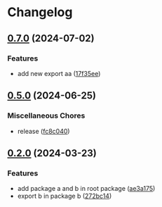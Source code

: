 # Changelog

## [0.7.0](https://github.com/leavesster/release-please-monorepo-example/compare/b-v0.5.0...b-v0.7.0) (2024-07-02)


### Features

* add new export aa ([17f35ee](https://github.com/leavesster/release-please-monorepo-example/commit/17f35eee0669c93ea83c77d1586fb85654ac5a02))

## [0.5.0](https://github.com/leavesster/monorepo-changelog-example/compare/b-v0.2.0...b-v0.5.0) (2024-06-25)


### Miscellaneous Chores

* release ([fc8c040](https://github.com/leavesster/monorepo-changelog-example/commit/fc8c040425961e8a126724add8f6a2338ab5681a))

## [0.2.0](https://github.com/leavesster/monorepo-changelog-example/compare/b-v0.1.0...b-v0.2.0) (2024-03-23)


### Features

* add package a and b in root package ([ae3a175](https://github.com/leavesster/monorepo-changelog-example/commit/ae3a175f03bd1b4634119617b9e4143cd6729431))
* export b in package b ([272bc14](https://github.com/leavesster/monorepo-changelog-example/commit/272bc14f6eb98490a7b85a680312eba71cc485ed))
